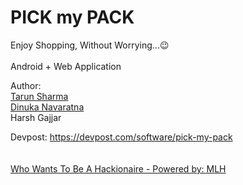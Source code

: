 # PICK my PACK
Enjoy Shopping, Without Worrying...😉
<br><br>
Android + Web Application

Author: 
<br>
<a href="https://www.linkedin.com/in/tarun-sharma-1b3a4418b/" target="_blank">Tarun Sharma</a>
<br>
<a href="https://www.linkedin.com/in/dinukanavaratna/" target="_blank">Dinuka Navaratna</a>
<br>
Harsh Gajjar


Devpost: https://devpost.com/software/pick-my-pack
<br><br><br>
<a href="https://whowantstobeahackionaire.devpost.com/">Who Wants To Be A Hackionaire - Powered by: MLH</a>

